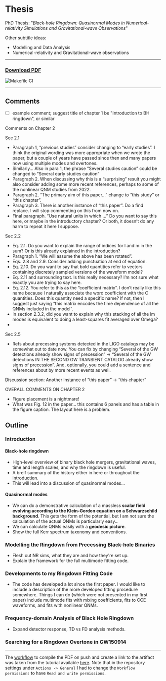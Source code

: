 # Thesis
PhD Thesis: "*Black-hole Ringdown: Quasinormal Modes in Numerical-relativity Simulations and Gravitational-wave Observations*"

Other subtitle ideas:
- Modelling and Data Analysis
- Numerical-relativity and Gravitational-wave observations

---

### [Download PDF](https://github.com/EliotFinch/thesis/raw/build/main.pdf)
![Makefile CI](https://github.com/eliotfinch/thesis/actions/workflows/makefile.yml/badge.svg?event=push)

---

## Comments

- [ ] example comment; suggest title of chapter 1 be "Introduction to BH ringdown", or similar

Comments on Chapter 2

Sec 2.1 
- Paragraph 1, “previous studies” consider changing to “early studies”. I think the original wording was more appropriate when we wrote the paper, but a couple of years have passed since then and many papers now using multiple modes and overtones.
- Similarly… Also in para 1, the phrase “Several studies caution” could be changed to “Several early studies caution”
- Paragraph 2. When discussing why this is a “surprising” result you might also consider adding some more recent references, perhaps to some of the nonlinear QNM studies from 2022.
- Paragraph 2. “The primary aim of this paper…” change to “this study” or “this chapter”.
- Paragraph 3. There is another instance of “this paper”. Do a find replace. I will stop commenting on this from now on.
- Final paragraph. “Use natural units in which …” Do you want to say this here, or maybe in the introductory chapter? Or both, it doesn’t do any harm to repeat it here I suppose.

Sec 2.2
- Eq. 2.1. Do you want to explain the range of indices for l and m in the sum? Or is this already explained in the introduction?
- Paragraph 1. “We will assume the above has been rotated”. 
- Eqs. 2.8 and 2.9. Consider adding punctuation at end of equation.
- Eq. 2.10. Do you want to say that bold quantities refer to vectors containing discretely sampled versions of the waveform model?
- Eq. 2.11 and surrounding text. Is this really necessary? I’m not sure what exactly you are trying to say here.
- Eq. 2.12. You refer to this as the “coefficient matrix”. I don’t really like this name because I naturally associate the word coefficient with the C quantities. Does this quantity need a specific name? If not, then I suggest just saying “this matrix encodes the time dependence of all the QNMs included in the model”.
- In section 2.3.2, did you want to explain why this stacking of all the lm modes is equivalent to doing a least-squares fit averaged over Omega?
- 


Sec 2.5
 - Refs about precessing systems detected in the LIGO catalogs may be somewhat out to date now. You can fix by changing “Several of the GW detections already show signs of precession” -> “Several of the GW detections IN THE SECOND GW TRANSIENT CATALOG already show signs of precession”. And, optionally, you could add a sentence and references about by more recent events as well.

Discussion section: Another instance of “this paper” -> “this chapter”

OVERALL COMMENTS ON CHAPTER 2
- Figure placement is a nightmare!
 - What was Fig. 12 in the paper… this contains 6 panels and has a table in the figure caption. The layout here is a problem.

## Outline

### Introduction

#### Black-hole ringdown
- High-level overview of binary black hole mergers, gravitational waves, time and length scales, and why the ringdown is useful.
- A breif summary of the history either in here or throughout the introduction.
- This will lead into a discussion of quasinormal modes...

#### Quasinormal modes
- We can do a demonstrative calculation of a massless **scalar field evolving according to the Klein-Gordon equation on a Schwarzschild background**. This gets the form of the potential, but I am not sure the calculation of the actual QNMs is particularly easy...
- We can calculate QNMs easily with a **geodesic picture**.
- Show the full Kerr spectrum taxonomy and conventions. 
  
### Modelling the Ringdown from Precessing Black-hole Binaries
- Flesh out NR sims, what they are and how they're set up.
- Explain the framework for the full multimode fitting code.

### Developments to my Ringdown Fitting Code
- The code has developed a lot since the first paper. I would like to include a description of the more developed fitting procedure somewhere. Things I can do (which were not presented in my first paper) include multimode fits with mixing coefficients, fits to CCE waveforms, and fits with nonlinear QNMs.

### Frequency-domain Analysis of Black Hole Ringdown
- Expand detector response, TD vs FD analysis methods.

### Searching for a Ringdown Overtone in GW150914

---

The [workflow](https://github.com/EliotFinch/thesis/blob/main/.github/workflows/makefile.yml) to compile the PDF on push and create a link to the artifact was taken from the tutorial available [here](https://davidegerosa.com/githubforlatex/). Note that in the repository settings under `Actions -> General` I had to change the `Workflow permissions` to have `Read and write permissions`.
